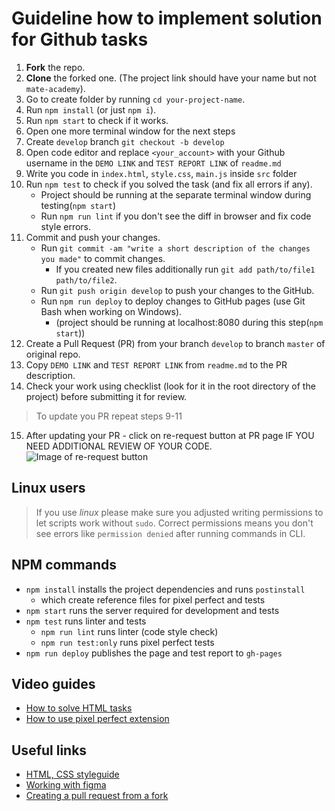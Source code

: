 # Guideline how to implement solution for Github tasks 
1. **Fork** the repo.
2. **Clone** the forked one. (The project link should have your name but not `mate-academy`).
3. Go to create folder by running `cd your-project-name`.
4. Run `npm install` (or just `npm i`).
5. Run `npm start` to check if it works.
6. Open one more terminal window for the next steps
7. Create `develop` branch `git checkout -b develop`
8. Open code editor and replace `<your_account>` with your Github username in the `DEMO LINK` and `TEST REPORT LINK` of `readme.md`
9. Write you code in `index.html`, `style.css`, `main.js` inside `src` folder
10. Run `npm test` to check if you solved the task (and fix all errors if any).
    - Project should be running at the separate terminal window during testing(`npm start`)
    - Run `npm run lint` if you don't see the diff in browser and fix code style errors.
11. Commit and push your changes.
    - Run `git commit -am "write a short description of the changes you made"` to commit changes.
        - If you created new files additionally run `git add path/to/file1 path/to/file2`.
    - Run `git push origin develop` to push your changes to the GitHub.
    - Run `npm run deploy` to deploy changes to GitHub pages (use Git Bash when working on Windows).
        - (project should be running at localhost:8080 during this step(`npm start`))
12. Create a Pull Request (PR) from your branch `develop` to branch `master` of original repo.
13. Copy `DEMO LINK` and `TEST REPORT LINK` from `readme.md` to the PR description.
14. Check your work using checklist (look for it in the root directory of the project) before submitting it for review.

> To update you PR repeat steps 9-11

15. After updating your PR - click on re-request button at PR page IF YOU NEED ADDITIONAL REVIEW OF YOUR CODE.
![Image of re-request button](https://user-images.githubusercontent.com/38065883/104471439-89929200-55c3-11eb-824a-596bfb8aa246.png)

## Linux users
> If you use _linux_ please make sure you adjusted writing permissions to let 
scripts work without `sudo`. Correct permissions means you don't see errors like
`permission denied` after running commands in CLI.

## NPM commands
- `npm install` installs the project dependencies and runs `postinstall`
  - which create reference files for pixel perfect and tests 
- `npm start` runs the server required for development and tests
- `npm test` runs linter and tests
  - `npm run lint` runs linter (code style check)
  - `npm run test:only` runs pixel perfect tests
- `npm run deploy` publishes the page and test report to `gh-pages` 

## Video guides
- [How to solve HTML tasks](https://youtu.be/haCRZ3gNjOs)
- [How to use pixel perfect extension](https://youtu.be/zqRko57AurU)

## Useful links
- [HTML, CSS styleguide](https://mate-academy.github.io/style-guides/htmlcss.html)
- [Working with figma](./figma.md)
- [Creating a pull request from a fork](https://help.github.com/en/articles/creating-a-pull-request-from-a-fork)
